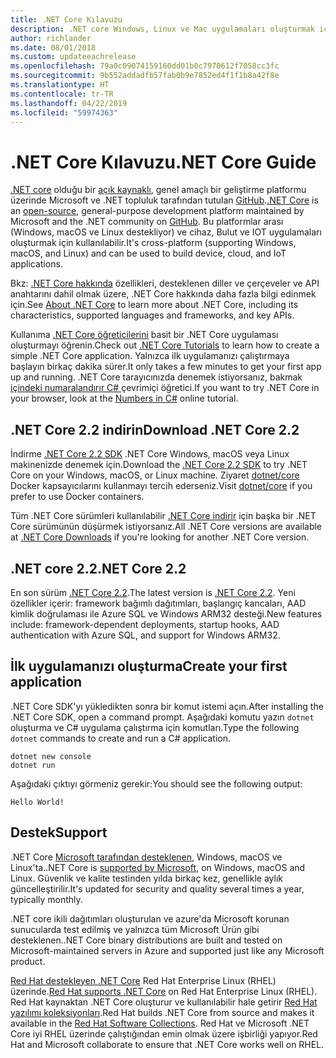 ```yaml
---
title: .NET Core Kılavuzu
description: .NET core Windows, Linux ve Mac uygulamaları oluşturmak için .NET, modüler, yüksek performanslı bir uygulama olan. Başlamak için .NET Core hakkında bilgi edinin.
author: richlander
ms.date: 08/01/2018
ms.custom: updateeachrelease
ms.openlocfilehash: 79a0c09074159160dd01b0c7970612f7058cc3fc
ms.sourcegitcommit: 9b552addadfb57fab0b9e7852ed4f1f1b8a42f8e
ms.translationtype: HT
ms.contentlocale: tr-TR
ms.lasthandoff: 04/22/2019
ms.locfileid: "59974363"
---
```

# <a name="net-core-guide"></a><span data-ttu-id="34461-104">.NET Core Kılavuzu</span><span class="sxs-lookup"><span data-stu-id="34461-104">.NET Core Guide</span></span>

<span data-ttu-id="34461-105">[.NET core](about.md) olduğu bir [açık kaynaklı](https://github.com/dotnet/coreclr/blob/master/LICENSE.TXT), genel amaçlı bir geliştirme platformu üzerinde Microsoft ve .NET topluluk tarafından tutulan [GitHub](https://github.com/dotnet/core).</span><span class="sxs-lookup"><span data-stu-id="34461-105">[.NET Core](about.md) is an [open-source](https://github.com/dotnet/coreclr/blob/master/LICENSE.TXT), general-purpose development platform maintained by Microsoft and the .NET community on [GitHub](https://github.com/dotnet/core).</span></span> <span data-ttu-id="34461-106">Bu platformlar arası (Windows, macOS ve Linux destekliyor) ve cihaz, Bulut ve IOT uygulamaları oluşturmak için kullanılabilir.</span><span class="sxs-lookup"><span data-stu-id="34461-106">It's cross-platform (supporting Windows, macOS, and Linux) and can be used to build device, cloud, and IoT applications.</span></span>

<span data-ttu-id="34461-107">Bkz: [.NET Core hakkında](about.md) özellikleri, desteklenen diller ve çerçeveler ve API anahtarını dahil olmak üzere, .NET Core hakkında daha fazla bilgi edinmek için.</span><span class="sxs-lookup"><span data-stu-id="34461-107">See [About .NET Core](about.md) to learn more about .NET Core, including its characteristics, supported languages and frameworks, and key APIs.</span></span>

<span data-ttu-id="34461-108">Kullanıma [.NET Core öğreticilerini](tutorials/index.md) basit bir .NET Core uygulaması oluşturmayı öğrenin.</span><span class="sxs-lookup"><span data-stu-id="34461-108">Check out [.NET Core Tutorials](tutorials/index.md) to learn how to create a simple .NET Core application.</span></span> <span data-ttu-id="34461-109">Yalnızca ilk uygulamanızı çalıştırmaya başlayın birkaç dakika sürer.</span><span class="sxs-lookup"><span data-stu-id="34461-109">It only takes a few minutes to get your first app up and running.</span></span> <span data-ttu-id="34461-110">.NET Core tarayıcınızda denemek istiyorsanız, bakmak [içindeki numaralandırır C# ](../csharp/tutorials/intro-to-csharp/numbers-in-csharp.yml) çevrimiçi öğretici.</span><span class="sxs-lookup"><span data-stu-id="34461-110">If you want to try .NET Core in your browser, look at the [Numbers in C#](../csharp/tutorials/intro-to-csharp/numbers-in-csharp.yml) online tutorial.</span></span>

## <a name="download-net-core-22"></a><span data-ttu-id="34461-111">.NET Core 2.2 indirin</span><span class="sxs-lookup"><span data-stu-id="34461-111">Download .NET Core 2.2</span></span>

<span data-ttu-id="34461-112">İndirme [.NET Core 2.2 SDK](https://www.microsoft.com/net/download) .NET Core Windows, macOS veya Linux makinenizde denemek için.</span><span class="sxs-lookup"><span data-stu-id="34461-112">Download the [.NET Core  2.2 SDK](https://www.microsoft.com/net/download) to try .NET Core on your Windows, macOS, or Linux machine.</span></span> <span data-ttu-id="34461-113">Ziyaret [dotnet/core](https://hub.docker.com/_/microsoft-dotnet-core/) Docker kapsayıcılarını kullanmayı tercih ederseniz.</span><span class="sxs-lookup"><span data-stu-id="34461-113">Visit [dotnet/core](https://hub.docker.com/_/microsoft-dotnet-core/) if you prefer to use Docker containers.</span></span>

<span data-ttu-id="34461-114">Tüm .NET Core sürümleri kullanılabilir [.NET Core indirir](https://www.microsoft.com/net/download/archives) için başka bir .NET Core sürümünün düşürmek istiyorsanız.</span><span class="sxs-lookup"><span data-stu-id="34461-114">All .NET Core versions are available at [.NET Core Downloads](https://www.microsoft.com/net/download/archives) if you're looking for another .NET Core version.</span></span>

## <a name="net-core-22"></a><span data-ttu-id="34461-115">.NET core 2.2</span><span class="sxs-lookup"><span data-stu-id="34461-115">.NET Core 2.2</span></span>

<span data-ttu-id="34461-116">En son sürüm [.NET Core 2.2](whats-new/dotnet-core-2-2.md).</span><span class="sxs-lookup"><span data-stu-id="34461-116">The latest version is [.NET Core 2.2](whats-new/dotnet-core-2-2.md).</span></span> <span data-ttu-id="34461-117">Yeni özellikler içerir: framework bağımlı dağıtımları, başlangıç kancaları, AAD kimlik doğrulaması ile Azure SQL ve Windows ARM32 desteği.</span><span class="sxs-lookup"><span data-stu-id="34461-117">New features include: framework-dependent deployments, startup hooks, AAD authentication with Azure SQL, and support for Windows ARM32.</span></span>

## <a name="create-your-first-application"></a><span data-ttu-id="34461-118">İlk uygulamanızı oluşturma</span><span class="sxs-lookup"><span data-stu-id="34461-118">Create your first application</span></span>

<span data-ttu-id="34461-119">.NET Core SDK'yı yükledikten sonra bir komut istemi açın.</span><span class="sxs-lookup"><span data-stu-id="34461-119">After installing the .NET Core SDK, open a command prompt.</span></span> <span data-ttu-id="34461-120">Aşağıdaki komutu yazın `dotnet` oluşturma ve C# uygulama çalıştırma için komutları.</span><span class="sxs-lookup"><span data-stu-id="34461-120">Type the following `dotnet` commands to create and run a C# application.</span></span>

```console
dotnet new console
dotnet run
```

<span data-ttu-id="34461-121">Aşağıdaki çıktıyı görmeniz gerekir:</span><span class="sxs-lookup"><span data-stu-id="34461-121">You should see the following output:</span></span>

```console
Hello World!
```

## <a name="support"></a><span data-ttu-id="34461-122">Destek</span><span class="sxs-lookup"><span data-stu-id="34461-122">Support</span></span>

<span data-ttu-id="34461-123">.NET Core [Microsoft tarafından desteklenen](https://www.microsoft.com/net/support/policy), Windows, macOS ve Linux'ta.</span><span class="sxs-lookup"><span data-stu-id="34461-123">.NET Core is [supported by Microsoft](https://www.microsoft.com/net/support/policy), on Windows, macOS and Linux.</span></span> <span data-ttu-id="34461-124">Güvenlik ve kalite testinden yılda birkaç kez, genellikle aylık güncelleştirilir.</span><span class="sxs-lookup"><span data-stu-id="34461-124">It's updated for security and quality several times a year, typically monthly.</span></span>

<span data-ttu-id="34461-125">.NET core ikili dağıtımları oluşturulan ve azure'da Microsoft korunan sunucularda test edilmiş ve yalnızca tüm Microsoft Ürün gibi desteklenen.</span><span class="sxs-lookup"><span data-stu-id="34461-125">.NET Core binary distributions are built and tested on Microsoft-maintained servers in Azure and supported just like any Microsoft product.</span></span>

<span data-ttu-id="34461-126">[Red Hat destekleyen .NET Core](http://redhatloves.net/) Red Hat Enterprise Linux (RHEL) üzerinde.</span><span class="sxs-lookup"><span data-stu-id="34461-126">[Red Hat supports .NET Core](http://redhatloves.net/) on Red Hat Enterprise Linux (RHEL).</span></span> <span data-ttu-id="34461-127">Red Hat kaynaktan .NET Core oluşturur ve kullanılabilir hale getirir [Red Hat yazılımı koleksiyonları](https://developers.redhat.com/products/softwarecollections/overview/).</span><span class="sxs-lookup"><span data-stu-id="34461-127">Red Hat builds .NET Core from source and makes it available in the [Red Hat Software Collections](https://developers.redhat.com/products/softwarecollections/overview/).</span></span> <span data-ttu-id="34461-128">Red Hat ve Microsoft .NET Core iyi RHEL üzerinde çalıştığından emin olmak üzere işbirliği yapıyor.</span><span class="sxs-lookup"><span data-stu-id="34461-128">Red Hat and Microsoft collaborate to ensure that .NET Core works well on RHEL.</span></span>
